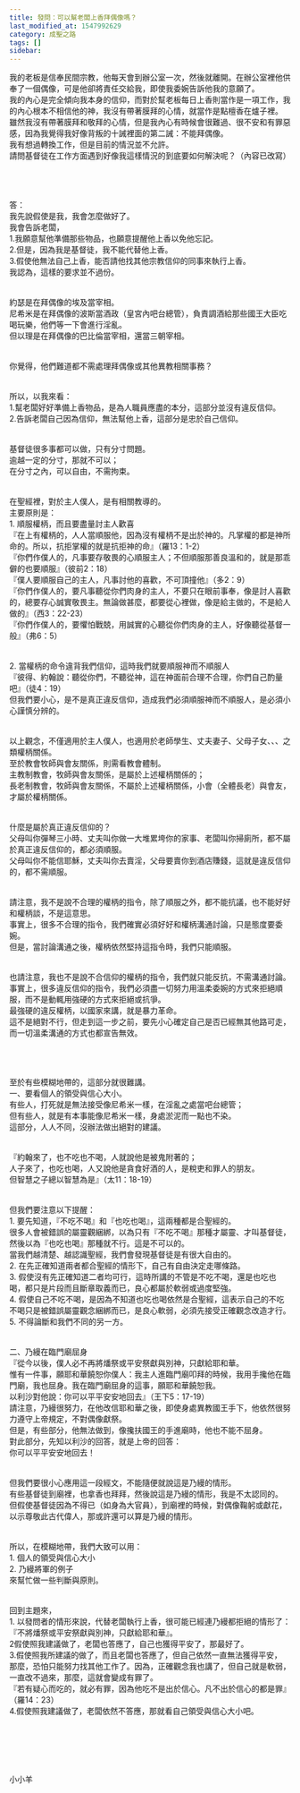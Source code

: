 ```yaml
---
title: 發問：可以幫老闆上香拜偶像嗎？
last_modified_at: 1547992629
category: 成聖之路
tags: []
sidebar: 
---
```


<p>我的老板是信奉民間宗教，他每天會到辦公室一次，然後就離開。在辦公室裡他供奉了一個偶像，可是他卻將責任交給我，即使我委婉告訴他我的意願了。<br/>我的內心是完全傾向我本身的信仰，而對於幫老板每日上香則當作是一項工作，我的內心根本不相信他的神，我沒有帶著膜拜的心情，就當作是點檀香在爐子裡。<br/>雖然我沒有帶著膜拜和敬拜的心情，但是我內心有時候會很難過、很不安和有罪惡感，因為我覺得我好像背叛的十誡裡面的第二誡：不能拜偶像。<br/>我有想過轉換工作，但是目前的情況並不允許。<br/>請問基督徒在工作方面遇到好像我這樣情況的到底要如何解決呢？（內容已改寫）<br/><!--more--><br/><br/><br/><br/>答：<br/>我先說假使是我，我會怎麼做好了。<br/>我會告訴老闆，<br/>1.我願意幫他準備那些物品，也願意提醒他上香以免他忘記。<br/>2.但是，因為我是基督徒，我不能代替他上香。<br/>3.假使他無法自己上香，能否請他找其他宗教信仰的同事來執行上香。<br/>我認為，這樣的要求並不過份。<br/><br/> <br/>約瑟是在拜偶像的埃及當宰相。<br/>尼希米是在拜偶像的波斯當酒政（皇宮內吧台總管），負責調酒給那些國王大臣吃喝玩樂，他們等一下會進行淫亂。<br/>但以理是在拜偶像的巴比倫當宰相，還當三朝宰相。<br/><br/> <br/>你覺得，他們難道都不需處理拜偶像或其他異教相關事務？<br/> <br/><br/>所以，以我來看：<br/>1.幫老闆好好準備上香物品，是為人職員應盡的本分，這部分並沒有違反信仰。<br/>2.告訴老闆自己因為信仰，無法幫他上香，這部分是忠於自己信仰。<br/><br/> <br/>基督徒很多事都可以做，只有分寸問題。<br/>逾越一定的分寸，那就不可以；<br/>在分寸之內，可以自由，不需拘束。<br/><br/><br/>在聖經裡，對於主人僕人，是有相關教導的。<br/>主要原則是：<br/>1.	順服權柄，而且要盡量討主人歡喜<br/>『在上有權柄的，人人當順服他，因為沒有權柄不是出於神的。凡掌權的都是神所命的。所以，抗拒掌權的就是抗拒神的命』（羅13：1-2）<br/>『你們作僕人的，凡事要存敬畏的心順服主人；不但順服那善良溫和的，就是那乖僻的也要順服』（彼前2：18）<br/>『僕人要順服自己的主人，凡事討他的喜歡，不可頂撞他』（多2：9）<br/>『你們作僕人的，要凡事聽從你們肉身的主人，不要只在眼前事奉，像是討人喜歡的，總要存心誠實敬畏主。無論做甚麼，都要從心裡做，像是給主做的，不是給人做的』（西3：22-23）<br/>『你們作僕人的，要懼怕戰兢，用誠實的心聽從你們肉身的主人，好像聽從基督一般』（弗6：5）<br/><br/><br/>2.	當權柄的命令違背我們信仰，這時我們就要順服神而不順服人<br/>『彼得、約翰說：聽從你們，不聽從神，這在神面前合理不合理，你們自己酌量吧』（徒4：19）<br/>但我們要小心，是不是真正違反信仰，造成我們必須順服神而不順服人，是必須小心謹慎分辨的。<br/><br/><br/>以上觀念，不僅適用於主人僕人，也適用於老師學生、丈夫妻子、父母子女、、、之類權柄關係。<br/>至於教會牧師與會友關係，則需看教會體制。<br/>主教制教會，牧師與會友關係，是屬於上述權柄關係的；<br/>長老制教會，牧師與會友關係，不屬於上述權柄關係，小會（全體長老）與會友，才屬於權柄關係。<br/><br/><br/>什麼是屬於真正違反信仰的？<br/>父母叫你彈琴三小時、丈夫叫你做一大堆累垮你的家事、老闆叫你掃廁所，都不屬於真正違反信仰的，都必須順服。<br/>父母叫你不能信耶穌，丈夫叫你去賣淫，父母要賣你到酒店賺錢，這就是違反信仰的，都不需順服。<br/><br/><br/>請注意，我不是說不合理的權柄的指令，除了順服之外，都不能抗議，也不能好好和權柄談，不是這意思。<br/>事實上，很多不合理的指令，我們確實必須好好和權柄溝通討論，只是態度要委婉。<br/>但是，當討論溝通之後，權柄依然堅持這指令時，我們只能順服。<br/><br/><br/>也請注意，我也不是說不合信仰的權柄的指令，我們就只能反抗，不需溝通討論。<br/>事實上，很多違反信仰的指令，我們必須盡一切努力用溫柔委婉的方式來拒絕順服，而不是動輒用強硬的方式來拒絕或抗爭。<br/>最強硬的違反權柄，以國家來講，就是暴力革命。<br/>這不是絕對不行，但走到這一步之前，要先小心確定自己是否已經無其他路可走，而一切溫柔溝通的方式也都宣告無效。<br/><br/><br/><br/><br/>至於有些模糊地帶的，這部分就很難講。<br/>一、要看個人的領受與信心大小。<br/>有些人，打死就是無法接受像尼希米一樣，在淫亂之處當吧台總管；<br/>但有些人，就是有本事能像尼希米一樣，身處淤泥而一點也不染。<br/>這部分，人人不同，沒辦法做出絕對的建議。<br/><br/><br/>『約翰來了，也不吃也不喝，人就說他是被鬼附著的；<br/>人子來了，也吃也喝，人又說他是貪食好酒的人，是稅吏和罪人的朋友。<br/>但智慧之子總以智慧為是』（太11：18-19）<br/><br/><br/>但我們要注意以下提醒：<br/>1.	要先知道，『不吃不喝』和『也吃也喝』，這兩種都是合聖經的。<br/>很多人會被錯誤的屬靈觀綑綁，以為只有『不吃不喝』那種才屬靈、才叫基督徒，然後以為『也吃也喝』那種就不行。這是不可以的。<br/>當我們越清楚、越認識聖經，我們會發現基督徒是有很大自由的。<br/>2.	在先正確知道兩者都合聖經的情形下，自己有自由決定走哪條路。<br/>3.	假使沒有先正確知道二者均可行，這時所講的不管是不吃不喝，還是也吃也喝，都只是片段而且斷章取義而已，良心都屬於軟弱或過度堅強。<br/>4.	假使自己不吃不喝，是因為不知道也吃也喝依然是合聖經，這表示自己的不吃不喝只是被錯誤屬靈觀念綑綁而已，是良心軟弱，必須先接受正確觀念改造才行。<br/>5.	不得論斷和我們不同的另一方。<br/><br/><br/>二、乃縵在臨門廟屈身<br/>『從今以後，僕人必不再將燔祭或平安祭獻與別神，只獻給耶和華。<br/>惟有一件事，願耶和華饒恕你僕人：我主人進臨門廟叩拜的時候，我用手攙他在臨門廟，我也屈身。我在臨門廟屈身的這事，願耶和華饒恕我。<br/>以利沙對他說：你可以平平安安地回去』（王下5：17-19）<br/>請注意，乃縵很努力，在他改信耶和華之後，即使身處異教國王手下，他依然很努力遵守上帝規定，不對偶像獻祭。<br/>但是，有些部分，他無法做到，像攙扶國王的手進廟時，他也不能不屈身。<br/>對此部分，先知以利沙的回答，就是上帝的回答：<br/>你可以平平安安地回去！<br/><br/><br/>但我們要很小心應用這一段經文，不能隨便就說這是乃縵的情形。<br/>有些基督徒到廟裡，也拿香也拜拜，然後說這是乃縵的情形，我是不太認同的。<br/>但假使基督徒因為不得已（如身為大官員），到廟裡的時候，對偶像鞠躬或獻花，以示尊敬此古代偉人，那或許還可以算是乃縵的情形。<br/><br/><br/>所以，在模糊地帶，我們大致可以用：<br/>1.	個人的領受與信心大小<br/>2.	乃縵將軍的例子<br/>來幫忙做一些判斷與原則。<br/><br/><br/>回到主題來，<br/>1. 以發問者的情形來說，代替老闆執行上香，很可能已經連乃縵都拒絕的情形了：『不將燔祭或平安祭獻與別神，只獻給耶和華』。<br/>2假使照我建議做了，老闆也答應了，自己也獲得平安了，那最好了。<br/>3.假使照我所建議的做了，而且老闆也答應了，但自己依然一直無法獲得平安，<br/>那麼，恐怕只能努力找其他工作了。因為，正確觀念我也講了，但自己就是軟弱，一直改不過來，那麼，這就會變成有罪了。<br/>『若有疑心而吃的，就必有罪，因為他吃不是出於信心。凡不出於信心的都是罪』（羅14：23）<br/>4.假使照我建議做了，老闆依然不答應，那就看自己領受與信心大小吧。<br/><br/><br/><br/><br/><br/><br/>小小羊</p>